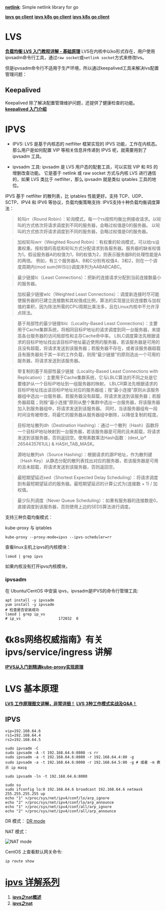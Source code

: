 
**[netlink](https://github.com/vishvananda/netlink)**: Simple netlink library for go


**[ipvs go client](https://github.com/moby/ipvs)**
**[ipvs k8s go client](https://github.com/kubernetes/kubernetes/blob/master/pkg/util/ipvs/ipvs_linux.go)**
**[ipvs k8s go client](https://github.com/kubernetes/kubernetes/blob/master/pkg/proxy/ipvs/README.md)**

# LVS
**[负载均衡 LVS 入门教程详解 - 基础原理](https://blog.csdn.net/liwei0526vip/article/details/103104483)**
LVS在内核中以ko形式存在，用户使用ipvsadm命令行工具，通过`raw socket`或`netlink socket`方式来修改lvs。

但是ipvsadm命令行不适用于生产环境，所以通过keepalived工具来解决lvs配置管理问题：

## Keepalived
Keepalived 除了解决配置管理维护问题，还提供了健康检查的功能。
**[keepalived 入门介绍](https://blog.csdn.net/liwei0526vip/article/details/103981423)**







# IPVS

* IPVS: LVS 是基于内核态的 netfilter 框架实现的 IPVS 功能，工作在内核态。
那么用户是如何配置 VIP 等相关信息并传递到 IPVS 呢，就需要用到了 ipvsadm 工具。

* ipvsadm 工具: ipvsadm 是 LVS 用户态的配套工具，可以实现 VIP 和 RS 的增删改查功能。
它是基于 netlink 或 raw socket 方式与内核 LVS 进行通信的，如果 LVS 类比于 netfilter，那么 ipvsadm 就是类似 iptables 工具的地位。

IPVS 基于 netfilter 的散列表，比 iptables 性能更好。支持 TCP、UDP、SCTP、IPV4 和 IPV6 等协议，负载均衡策略支持:
IPVS支持十种负载均衡调度算法：
> 轮叫rr（Round Robin）：轮询模式，每一个rs按照均衡比例接收请求。以轮叫的方式依次将请求调度到不同的服务器，会略过权值是0的服务器。
以轮叫的方式依次将请求调度到不同的服务器，会略过权值是0的服务器。

> 加权轮叫wrr（Weighted Round Robin）：有权重的轮询模式，可以给rs设置权重。按权值的高低和轮叫方式分配请求到各服务器。服务器的缺省权值为1。假设服务器A的权值为1，B的权值为2，则表示服务器B的处理性能是A的两倍。
例如，有三个服务器A、B和C分别有权值4、3和2，则在一个调度周期内(mod sum(W(Si)))调度序列为AABABCABC。

> 最少链接lc（Least Connections）：把新的连接请求分配到当前连接数最小的服务器。

> 加权最少链接wlc（Weighted Least Connections）：调度新连接时尽可能使服务器的已建立连接数和其权值成比例，算法的实现是比较连接数与加权值的乘积，因为除法所需的CPU周期比乘法多，且在Linux内核中不允许浮点除法。

> 基于局部性的最少链接lblc（Locality-Based Least Connections）：主要用于Cache集群系统，将相同目标IP地址的请求调度到同一台服务器，来提高各台服务器的访问局部性和主存Cache命中率。
LBLC调度算法先根据请求的目标IP地址找出该目标IP地址最近使用的服务器，若该服务器是可用的且没有超载，将请求发送到该服务器；若服务器不存在，或者该服务器超载且有服务器处于其一半的工作负载，则用“最少链接”的原则选出一个可用的服务器，将请求发送到该服务器。

> 带复制的基于局部性最少链接（Locality-Based Least Connections with Replication）：主要用于Cache集群系统，它与LBLC算法的不同之处是它要维护从一个目标IP地址到一组服务器的映射。
LBLCR算法先根据请求的目标IP地址找出该目标IP地址对应的服务器组；按“最小连接”原则从该服务器组中选出一台服务器，若服务器没有超载，将请求发送到该服务器；若服务器超载；则按“最小连接”原则从整个集群中选出一台服务器，将该服务器加入到服务器组中，将请求发送到该服务器。
同时，当该服务器组有一段时间没有被修改，将最忙的服务器从服务器组中删除，以降低复制的程度。

> 目标地址散列dh（Destination Hashing）：通过一个散列（Hash）函数将一个目标IP地址映射到一台服务器，若该服务器是可用的且未超载，将请求发送到该服务器，否则返回空。使用素数乘法Hash函数：(dest_ip* 2654435761UL) & HASH_TAB_MASK。

> 源地址散列sh（Source Hashing）：根据请求的源IP地址，作为散列键（Hash Key）从静态分配的散列表找出对应的服务器，若该服务器是可用的且未超载，将请求发送到该服务器，否则返回空。

> 最短期望延迟sed（Shortest Expected Delay Scheduling）：将请求调度到有最短期望延迟的服务器。最短期望延迟的计算公式为(连接数 + 1) / 加权值。

> 最少队列调度（Never Queue Scheduling）：如果有服务器的连接数是0，直接调度到该服务器，否则使用上边的SEDS算法进行调度。

支持三种负载均衡模式：

kube-proxy 与 iptables
```shell script
kube-proxy --proxy-mode=ipvs --ipvs-scheduler=rr
```

查看linux主机上ipvs的内核模块：
```shell script
lsmod | grep ipvs
```
如果内核没有打开ipvs内核模块，

### ipvsadm
在 Ubuntu/CentOS 中安装 ipvs，ipvsadm是IPVS的命令行管理工具:
```shell script
apt install -y ipvsadm
yum install -y ipvsadm
# 检查是否安装成功
lsmod | grep ip_vs
# ip_vs                 172032  0
```

# 《k8s网络权威指南》有关 ipvs/service/ingress 讲解
**[IPVS从入门到精通kube-proxy实现原理](https://zhuanlan.zhihu.com/p/94418251)**


# LVS 基本原理

**[LVS 工作原理图文讲解，非常详细！](https://mp.weixin.qq.com/s/VWBDoa5eCEH64zcs2V4_jQ)**
**[LVS 3种工作模式实战及Q&A！](https://mp.weixin.qq.com/s/FgMy8hEmQkswx1cKlvjIkA)**

## IPVS



```shell script
vip=192.168.64.6
rs1=192.168.64.4
rs2=192.168.64.5

sudo ipvsadm -C
sudo ipvsadm -A -t 192.168.64.6:8080 -s rr
sudo ipvsadm -a -t 192.168.64.6:8080 -r 192.168.64.4:80 -g
sudo ipvsadm -a -t 192.168.64.6:8080 -r 192.168.64.5:80 -g # 或者 -m 表示 ip masq

sudo ipvsadm -ln -t 192.168.64.6:8080

sudo su
sudo ifconfig lo:0 192.168.64.6 broadcast 192.168.64.6 netmask 255.255.255.255 up
echo "1" >/proc/sys/net/ipv4/conf/lo/arp_ignore
echo "2" >/proc/sys/net/ipv4/conf/lo/arp_announce
echo "1" >/proc/sys/net/ipv4/conf/all/arp_ignore
echo "2" >/proc/sys/net/ipv4/conf/all/arp_announce
```


DR 模式：
[DR mode](https://mmbiz.qpic.cn/mmbiz_png/d5patQGz8KdwBYwDyVuDdYUrJKvrPv2ibeicicGn15jcvdxQxwZYqJtm1Psq2J3khIUPDfsq8RlebVzTrEGZM2JdQ/640?wx_fmt=png&tp=webp&wxfrom=5&wx_lazy=1&wx_co=1)


NAT 模式：

![NAT mode](https://mmbiz.qpic.cn/mmbiz_png/d5patQGz8KdwBYwDyVuDdYUrJKvrPv2ibBHtE4TynXmhSbue6icqFvYScPMsPVQBKkEusmCXK4ZibLjjic3htNAdww/640?wx_fmt=png&tp=webp&wxfrom=5&wx_lazy=1&wx_co=1)

CentOS 上查看默认网关命令:
```shell script
ip route show
```


# **[ipvs 详解系列](http://www.zsythink.net/archives/tag/lvs/)**
1. **[ipvs之nat概述](http://www.zsythink.net/archives/2134)**
2. **[ipvs之nat](http://www.zsythink.net/archives/2185)**
